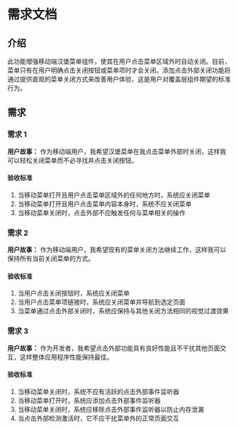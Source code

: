 # 需求文档

## 介绍

此功能增强移动端汉堡菜单组件，使其在用户点击菜单区域外时自动关闭。目前，菜单只有在用户明确点击关闭按钮或菜单项时才会关闭。添加点击外部关闭功能将通过提供直观的菜单关闭方式来改善用户体验，这是用户对覆盖层组件期望的标准行为。

## 需求

### 需求 1

**用户故事：** 作为移动端用户，我希望汉堡菜单在我点击菜单外部时关闭，这样我可以轻松关闭菜单而不必寻找并点击关闭按钮。

#### 验收标准

1. 当移动菜单打开且用户点击菜单区域外的任何地方时，系统应关闭菜单
2. 当移动菜单打开且用户点击菜单内容本身时，系统不应关闭菜单
3. 当移动菜单关闭时，点击外部不应触发任何与菜单相关的操作

### 需求 2

**用户故事：** 作为移动端用户，我希望现有的菜单关闭方法继续工作，这样我可以保持所有当前关闭菜单的方式。

#### 验收标准

1. 当用户点击关闭按钮时，系统应关闭菜单
2. 当用户点击菜单项链接时，系统应关闭菜单并导航到选定页面
3. 当菜单通过点击外部关闭时，系统应保持与其他关闭方法相同的视觉过渡效果

### 需求 3

**用户故事：** 作为开发者，我希望点击外部功能具有良好性能且不干扰其他页面交互，这样整体应用程序性能保持最佳。

#### 验收标准

1. 当移动菜单关闭时，系统不应有活跃的点击外部事件监听器
2. 当移动菜单打开时，系统应添加点击外部事件监听器
3. 当移动菜单关闭时，系统应移除点击外部事件监听器以防止内存泄漏
4. 当点击外部检测激活时，它不应干扰菜单外的正常页面交互